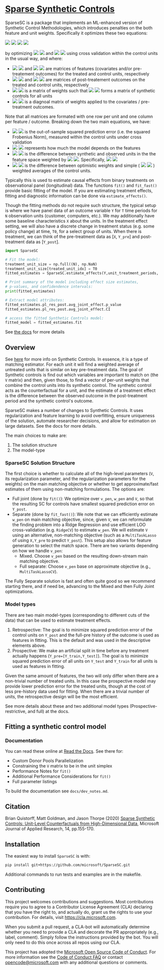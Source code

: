# [Sparse Synthetic Controls](https://sparsesc.readthedocs.io/en/latest/)

SparseSC is a package that implements an ML-enhanced version of Synthetic Control Methodologies, which introduces penalties on the both feature and unit weights.  Specifically it optimizes these two equations: 

<img src="https://render.githubusercontent.com/render/math?math={\gamma_0 = \left \| Y_T - W\cdot Y_C \right \|_F^2 %2b \lambda_V \left \| V \right \|_1}#gh-light-mode-only">
<img src="https://render.githubusercontent.com/render/math?math={\color{white}\gamma_0 = \left \| Y_T - W\cdot Y_C \right \|_F^2 %2b \lambda_V \left \| V \right \|_1}#gh-dark-mode-only">

<img src="https://render.githubusercontent.com/render/math?math={\gamma_1 = \left \| X_T - W\cdot X_C \right \|_V %2b \lambda_W \left \| W - \frac{J}{c} \right \|_F^2}#gh-light-mode-only">
<img src="https://render.githubusercontent.com/render/math?math={\color{white}\gamma_1 = \left \| X_T - W\cdot X_C \right \|_V %2b \lambda_W \left \| W - \frac{J}{c} \right \|_F^2}#gh-dark-mode-only">

by optimizing 
<img src="https://render.githubusercontent.com/render/math?math={\lambda_V}#gh-light-mode-only">
<img src="https://render.githubusercontent.com/render/math?math={\color{white}\lambda_V}#gh-dark-mode-only">
and 
<img src="https://render.githubusercontent.com/render/math?math={\lambda_W}#gh-light-mode-only">
<img src="https://render.githubusercontent.com/render/math?math={\color{white}\lambda_W}#gh-dark-mode-only">
using cross validation within the control units in the usual way, and where:

- <img src="https://render.githubusercontent.com/render/math?math={X_T}#gh-light-mode-only">
  <img src="https://render.githubusercontent.com/render/math?math={\color{white}X_T}#gh-dark-mode-only">
  and
  <img src="https://render.githubusercontent.com/render/math?math={X_C}#gh-light-mode-only">
  <img src="https://render.githubusercontent.com/render/math?math={\color{white}X_C}#gh-dark-mode-only">
  are matrices of features (covariates and/or pre-treatement outcomes) for the treated and control units, respectively

- <img src="https://render.githubusercontent.com/render/math?math={Y_T}#gh-light-mode-only">
  <img src="https://render.githubusercontent.com/render/math?math={\color{white}Y_T}#gh-dark-mode-only">
  and
  <img src="https://render.githubusercontent.com/render/math?math={Y_C}#gh-light-mode-only">
  <img src="https://render.githubusercontent.com/render/math?math={\color{white}Y_C}#gh-dark-mode-only">
  are matrices of post-treatement outcomes on the treated and control units, respectively

- <img src="https://render.githubusercontent.com/render/math?math={W}#gh-light-mode-only">
  <img src="https://render.githubusercontent.com/render/math?math={\color{white}W}#gh-dark-mode-only">
  is a matrix of weights such that 
  <img src="https://render.githubusercontent.com/render/math?math={W \cdot (X_C \left |Y_C \right)}#gh-light-mode-only">
  <img src="https://render.githubusercontent.com/render/math?math={\color{white}W \cdot (X_C \left |Y_C \right)}#gh-dark-mode-only">
  forms a matrix of synthetic controls for all units

- <img src="https://render.githubusercontent.com/render/math?math={V}#gh-light-mode-only">
  <img src="https://render.githubusercontent.com/render/math?math={\color{white}V}#gh-dark-mode-only">
  is a diagnoal matrix of weights applied to the covariates / pre-treatment outcomes.

Note that all matrices are formated with one row per unit and one column per feature / outcome. Breaking down the two main equations, we have:

- <img src="https://render.githubusercontent.com/render/math?math={\left \| Y_T - W\cdot Y_C \right \|_F^2}#gh-light-mode-only">
  <img src="https://render.githubusercontent.com/render/math?math={\color{white}\left \| Y_T - W\cdot Y_C \right \|_F^2 }#gh-dark-mode-only"> 
  is the out-of-sample squared prediction error (i.e. the squared Frobenius Norm), measured within the control units under cross validation

- <img src="https://render.githubusercontent.com/render/math?math={\left \| V \right \|_1}#gh-light-mode-only">   
  <img src="https://render.githubusercontent.com/render/math?math={\color{white}\left \| V \right \|_1}#gh-dark-mode-only">
  represents how much the model depends on the features

- <img src="https://render.githubusercontent.com/render/math?math={\left \| X_T - W\cdot X_C \right \|_V}#gh-light-mode-only">
  <img src="https://render.githubusercontent.com/render/math?math={\color{white}\left \| X_T - W\cdot X_C \right \|_V}#gh-dark-mode-only"> 
  is the difference between synthetic and observed units in the the feature space weighted by 
  <img src="https://render.githubusercontent.com/render/math?math={V}#gh-light-mode-only">
  <img src="https://render.githubusercontent.com/render/math?math={\color{white}V}#gh-dark-mode-only">. Specifically, 
  <img src="https://render.githubusercontent.com/render/math?math={\left \| A \right \|_V = AVA^T}#gh-light-mode-only">
  <img src="https://render.githubusercontent.com/render/math?math={\color{white}\left \| A \right \|_V = AVA^T}#gh-dark-mode-only">

- <img src="https://render.githubusercontent.com/render/math?math={\left \| W - \frac{J}{c} \right \|_F^2}#gh-light-mode-only">
  <img src="https://render.githubusercontent.com/render/math?math={\color{white}\left \| W - \frac{J}{c} \right \|_F^2}#gh-dark-mode-only"> is the difference between optimistic weights and simple (
  <img src="https://render.githubusercontent.com/render/math?math={1/N_c}#gh-light-mode-only">
  <img src="https://render.githubusercontent.com/render/math?math={\color{white}1/N_c}#gh-dark-mode-only">
  ) weighted averages of the control units.


Typically this is used to estimate causal effects from binary treatments on observational panel (longitudinal) data. The functions `fit()` and `fit_fast()` provide basic fitting of the model. If you are estimating treatment effects, fitting and diagnostic information can be done via `estimate_effects()`.

Though the fitting methods do not require such structure, the typical setup is where we have panel data of an outcome variable `Y` for `T` time periods for `N` observation units (customer, computers, etc.). We may additionally have some baseline characteristics `X` about the units. In the treatment effect setting, we will also have a discrete change in treatment status (e.g. some policy change) at time, `T0`, for a select group of units. When there is treatment, we can think of the pre-treatment data as [`X`, `Y_pre`] and post-treatment data as [`Y_post`].

```py
import SparseSC

# Fit the model:
treatment_unit_size = np.full((N), np.NaN)
treatment_unit_size[treated_unit_idx] = T0
fitted_estimates = SparseSC.estimate_effects(Y,unit_treatment_periods,...)

# Print summary of the model including effect size estimates, 
# p-values, and confidendence intervals:
print(fitted_estimates)

# Extract model attributes:
fitted_estimates.pl_res_post.avg_joint_effect.p_value
fitted_estimates.pl_res_post.avg_joint_effect.CI

# access the fitted Synthetic Controls model:
fitted_model = fitted_estimates.fit
```

See [the docs](https://sparsesc.readthedocs.io/en/latest/) for more details

## Overview 

See [here](https://en.wikipedia.org/wiki/Synthetic_control_method) for more info on Synthetic Controls. In essence, it is a type of matching estimator. For each unit it will find a weighted average of untreated units that is similar on key pre-treatment data. The goal of Synthetic controls is find out which variables are important to match on (the `V` matrix) and then, given those, to find a vector of per-unit weights that combine the control units into its synthetic control. The synthetic control acts as the counterfactual for a unit, and the estimate of a treatment effect is the difference between the observed outcome in the post-treatment period and the synthetic control's outcome.

SparseSC makes a number of changes to Synthetic Controls. It uses regularization and feature learning to avoid overfitting, ensure uniqueness of the solution, automate researcher decisions, and allow for estimation on large datasets. See the docs for more details.

The main choices to make are:
1. The solution structure
2. The model-type

### SparseSC Solution Structure
The first choice is whether to calculate all of the high-level parameters (`V`, its  regularization parameter, and the regularization parameters for the weights) on the main matching objective or whether to get approximate/fast estimates of them using non-matching formulations. The options are:
* Full joint (done by `fit()`): We optimize over `v_pen`, `w_pen` and `V`, so that the resulting SC for controls have smallest squared prediction error on `Y_post`.
* Separate (done by `fit_fast()`): We note that we can efficiently estimate `w_pen` on main matching objective, since, given `V`, we can reformulate the finding problem into a Ridge Regression and use efficient LOO cross-validation (e.g. `RidgeCV`) to estimate `w_pen`. We will estimate `V` using an alternative, non-matching objective (such as a `MultiTaskLasso` of using `X,Y_pre` to predict `Y_post`). This setup also allows for feature generation to select the match space. There are two variants depending on how we handle `v_pen`:
  * Mixed. Choose `v_pen` based on the resulting down-stream main matching objective.
  * Full separate: Choose `v_pen` base on approximate objective (e.g., `MultiTaskLassoCV`).

The Fully Separate solution is fast and often quite good so we recommend starting there, and if need be, advancing to the Mixed and then Fully Joint optimizations.

### Model types
There are two main model-types (corresponding to different cuts of the data) that can be used to estimate treatment effects.
1. Retrospective: The goal is to minimize squared prediction error of the control units on `Y_post` and the full-pre history of the outcome is used as features in fitting. This is the default and was used in the descriptive elements above.
2. Prospective: We make an artificial split in time before any treatment actually happens (`Y_pre=[Y_train,Y_test]`). The goal is to minimize squared prediction error of all units on `Y_test` and `Y_train` for all units is used as features in fitting.

Given the same amount of features, the two will only differ when there are a non-trivial number of treated units. In this case the prospective model may provide lower prediction error for the treated units, though at the cost of less pre-history data used for fitting. When there are a trivial number of units, the retrospective design will be the most efficient.

See more details about these and two additional model types (Prospective-restrictive, and full) at the docs.

## Fitting a synthetic control model

### Documentation

You can read these online at [Read the
Docs](https://sparsesc.readthedocs.io/en/latest/). See there for:
* Custom Donor Pools
Parallelization
* Constraining the `V` matrix to be in the unit simplex
* Performance Notes for `fit()`
* Additional Performance Considerations for `fit()`
* Full parameter listings

To build the documentation see `docs/dev_notes.md`.

## Citation
Brian Quistorff, Matt Goldman, and Jason Thorpe (2020) [Sparse Synthetic Controls: Unit-Level Counterfactuals from High-Dimensional Data](https://drive.google.com/file/d/1lfH1CK_JZpc0ou7hP60FhQpkeoXhR6fC/view?usp=sharing), Microsoft Journal of Applied Research, 14, pp.155-170.

## Installation

The easiest way to install `SparseSC` is with: 

```sh
pip install git+https://github.com/microsoft/SparseSC.git
```

Additional commands to run tests and examples are in the makefile.

## Contributing

This project welcomes contributions and suggestions.  Most contributions
require you to agree to a Contributor License Agreement (CLA) declaring
that you have the right to, and actually do, grant us the rights to use
your contribution. For details, visit https://cla.microsoft.com.

When you submit a pull request, a CLA-bot will automatically determine
whether you need to provide a CLA and decorate the PR appropriately (e.g.,
label, comment). Simply follow the instructions provided by the bot. You
will only need to do this once across all repos using our CLA.

This project has adopted the [Microsoft Open Source Code of
Conduct](https://opensource.microsoft.com/codeofconduct/).  For more
information see the [Code of Conduct
FAQ](https://opensource.microsoft.com/codeofconduct/faq/) or contact
[opencode@microsoft.com](mailto:opencode@microsoft.com) with any additional
questions or comments.
